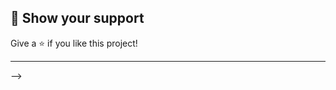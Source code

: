 <!-- <div align="center">
  <img src="https://i.ibb.co/W7cK6SC/portfolio-img-1-jpg.png" alt="Portify Banner" width="100%"/>
  
  <h1 align="center">
    ✨ Portify - Modern Portfolio Website
  </h1>
  
  <p align="center">
    Showcase your work with style using this modern, animated portfolio template
  </p>

  <p align="center">
    <a href="https://portify-omega.vercel.app/" target="_blank">
      <img src="https://img.shields.io/badge/LIVE_DEMO-VISIT-9cf?style=for-the-badge" alt="Live Demo" />
    </a>
  </p>

  <div align="center">
    <img src="https://img.shields.io/badge/next.js-000000?style=for-the-badge&logo=next.js&logoColor=white" alt="next.js" />
    <img src="https://img.shields.io/badge/react-61DAFB?style=for-the-badge&logo=react&logoColor=black" alt="react" />
    <img src="https://img.shields.io/badge/tailwindcss-06B6D4?style=for-the-badge&logo=tailwindcss&logoColor=white" alt="tailwindcss" />
    <img src="https://img.shields.io/badge/framer%20motion-0055FF?style=for-the-badge&logo=framer&logoColor=white" alt="framer-motion" />
    <img src="https://img.shields.io/badge/typescript-3178C6?style=for-the-badge&logo=typescript&logoColor=white" alt="typescript" />
  </div>
</div>

<br />

## 🌟 Key Features

- 🎨 **Modern Design** - Clean and professional aesthetic
- 📱 **Fully Responsive** - Perfect on all devices
- ✨ **Smooth Animations** - Using Framer Motion
- 🌙 **Dark Mode** - Based on dark mode theme
- ⚡ **Fast Performance** - Optimized for speed

## 🚀 Quick Start

1️⃣ **Clone this repository:**
```bash
git clone https://github.com/KS9004/portify.git
```

2️⃣ **Install dependencies:**
```bash
cd portify
npm install
```

3️⃣ **Start the development server:**
```bash
npm run dev
```

4️⃣ **Open [http://localhost:3000](http://localhost:3000) in your browser! 🎉**

## 🛠️ Tech Stack

<table>
  <tr>
    <td align="center" width="96">
        <img src="https://techstack-generator.vercel.app/react-icon.svg" alt="React" width="65" height="65" />
        <br>React
        </td>
        <td align="center" width="96">
        <img src="https://techstack-generator.vercel.app/ts-icon.svg" alt="TypeScript" width="65" height="65" />
        <br>TypeScript
        </td>
        <td align="center" width="96">
        <img src="https://seeklogo.com/images/N/next-js-icon-logo-EE302D5DBD-seeklogo.com.png" alt="Next.js" width="65" height="65" />
        <br>Next.js
        </td>
        <td align="center" width="96">
        <img src="https://seeklogo.com/images/T/tailwind-css-logo-5AD4175897-seeklogo.com.png" alt="Tailwind" width="65" height="65" />
        <br>Tailwind
        </td>
        <td align="center" width="96">
        <img src="https://seeklogo.com/images/F/framer-motion-logo-DA1E33CAA1-seeklogo.com.png" alt="Framer" width="65" height="65" />
        <br>Framer
        </td>
  </tr>
</table>

## 📸 Screenshots

<div align="center">
<img src="https://i.ibb.co/TDttrvk8/portfolio-img-3-phone-jpg.png" alt="Screenshot 1" width="45%" />
<img src="https://i.ibb.co/NdZWg28C/portfolio-img-2-phone-jpg.png" alt="Screenshot 2" width="45%" />
<img src="https://i.ibb.co/rKnYFQnB/portfolio-img-1-phone-jpg.png" alt="Screenshot 3" width="45%" />
</div>

## 🎯 Project Structure

```
portify/
├── app/                # Next.js app directory
├── components/         # Reusable components
├── hooks/             # Custom hooks
├── public/            # Static assets
```

## 🔥 Core Features

- **📱 Responsive Design**
  - Mobile-first approach
  - Adapts to all screen sizes
  - Smooth transitions between breakpoints

- **✨ Animations**
  - Smooth page transitions
  - Interactive UI elements
  - Particle effects
  - Scroll animations

- **🎨 Modern UI**
  - Clean typography
  - Custom components
  - Gradient effects
  - Modern layout

<!-- ## 🤝 Contributing

Contributions are welcome! Please feel free to submit a Pull Request.

## 📝 License

This project is licensed under the MIT License - see the [LICENSE](LICENSE) file for details. -->

## 💫 Show your support

Give a ⭐️ if you like this project!

---

<!-- <div align="center">
  <p>Built with ❤️ by <a href="https://github.com/KS9004">Kumar Saurabh</a></p>
  
  <a href="https://www.buymeacoffee.com/yourname">
    <img src="https://img.shields.io/badge/Buy_Me_A_Coffee-FFDD00?style=for-the-badge&logo=buy-me-a-coffee&logoColor=black" />
  </a>
</div> --> -->
